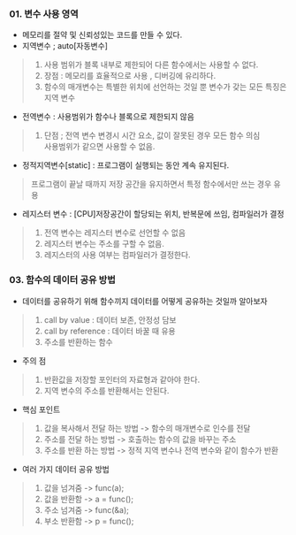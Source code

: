 ### 01. 변수 사용 영역

- 메모리를 절약 및 신뢰성있는 코드를 만들 수 있다.
- 지역변수 ; auto[자동변수]

> 1. 사용 범위가 블록 내부로 제한되어 다른 함수에서는 사용할 수 없다.
> 2. 장점 : 메모리를 효율적으로 사용 , 디버깅에 유리하다.
> 3. 함수의 매개변수는 특별한 위치에 선언하는 것일 뿐 변수가 갖는 모든 특징은 지역 변수

- 전역변수 : 사용범위가 함수나 블록으로 제한되지 않음

> 1. 단점 ; 전역 변수 변경시 시간 요소, 값이 잘못된 경우 모든 함수 의심<br> 
사용범위가 같으면 사용할 수 없음.

- 정적지역변수[static] : 프로그램이 실행되는 동안 계속 유지된다. 

> 프로그램이 끝날 때까지 저장 공간을 유지하면서 특정 함수에서만 쓰는 경우 유용

- 레지스터 변수 : [CPU]저장공간이 할당되는 위치,  반복문에 쓰임, 컴파일러가 결정

> 1. 전역 변수는 레지스터 변수로 선언할 수 없음
> 2. 레지스터 변수는 주소를 구할 수 없음.
> 3. 레지스터의 사용 여부는 컴파일러가 결정한다.


### 03. 함수의 데이터 공유 방법

- 데이터를 공유하기 위해 함수끼지 데이터를 어떻게 공유하는 것일까 알아보자

> 1. call by value : 데이터 보존, 안정성 담보
> 2. call by reference : 데이터 바꿀 때 유용
> 3. 주소를 반환하는 함수

- 주의 점

> 1. 반환값을 저장할 포인터의 자료형과 같아야 한다.
> 2. 지역 변수의 주소를 반환해서는 안된다. 

- 핵심 포인트

> 1. 값을 복사해서 전달 하는 방법 -> 함수의 매개변수로 인수를 전달
> 2. 주소를 전달 하는 방법 -> 호출하는 함수의 값을 바꾸는 주소
> 3. 주소를 반환 하는 방법 -> 정적 지역 변수나 전역 변수와 같이 함수가 반환

- 여러 가지 데이터 공유 방법

> 1. 값을 넘겨줌 -> func(a);
> 2. 값을 반환함 -> a = func();
> 3. 주소 넘겨줌 -> func(&a);
> 4. 부소 반환함 -> p = func();

